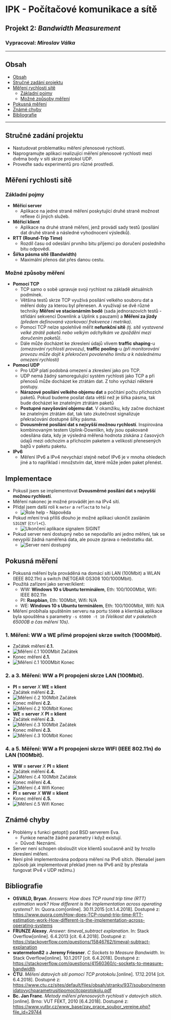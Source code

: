 
# IPK - Počítačové komunikace a sítě
## Projekt 2: _Bandwidth Measurement_
### Vypracoval: _Miroslav Válka_

---

## <a id="obsah"></a> Obsah
 - [Obsah](#obsah)
 - [Stručné zadání projektu](#zadani)
 - [Měření rychlosti sítě ](#mereni)
   - [Základní pojmy](#zakladni_pojmy)
   - [Možné způsoby měření](#mozne_zpusoby_mereni)
 - [Pokusná měření](#testy)
 - [Známé chyby](#chyby)
 - [Bibliografie](#bibliografie)

---

## <a id="zadani"></a> Stručné zadání projektu 
- Nastudovat problematiku měření přenosové rychlosti.
- Naprogramujte aplikaci realizující měření přenosové rychlosti mezi dvěma body v síti skrze protokol UDP.
- Proveďte sadu experimentů pro různé prostředí.

## <a id="mereni"></a> Měření rychlosti sítě 
### <a id="zakladni_pojmy"></a> Základní pojmy
- __Měřící server__
  - Aplikace na jedné straně měření poskytující druhé straně možnost reflexe či jiných služeb.
- __Měřící klient__
  - Aplikace na druhé straně měření, jenž provádí sady testů (posílání dat druhé straně a následné vyhodnocení výsledků).
- __RTT (Round-Trip Time)__
  - Rozdíl času od odeslání prvního bitu příjemci po doručení posledního bitu odpovědi. 
- __Šířka pásma sítě (Bandwidth)__
  - Maximální přenos dat přes danou cestu.

### <a id="mozne_zpusoby_mereni"></a> Možné způsoby měření
- __Pomocí TCP__
  - TCP samo o sobě upravuje svoji rychlost na základě aktuálních podmínek.
  - Většina testů skrze TCP využívá posílání velkého souboru dat a měření doby za kterou byl přenesen. A využívají se dvě různé techniky __Měření ve stacionárním bodě__ (sada jednorazovích testů - střídání sekvencí Downlink a Uplink s pauzami) a __Měření za jízdy__ _(předem definovaná vzorkovací frekvence i metrika)_.
  - Pomocí TCP nelze spolehlivě měřit __nefunkční sítě__ _(tj. sítě vystavené velké ztrátě paketů nebo velkým odchylkám ve zpoždění mezi doručením paketů)_.
  - Dále může docházet ke zkreslení údajů vlivem __traffic shaping__-u _(omezování rychlosti provozu)_, __traffic pooling__-u _(při monitorování provozu může dojít k překročení povoleného limitu a k následnému omezení rychlosti)_
- __Pomocí UDP__
  - Pro UDP platí podobná omezení a zkreslení jako pro TCP.
  - UDP nemá žádný samoregulující systém rychlosti jako TCP a při přenosů může docházet ke ztrátám dat. Z toho vychází některé postupy.
  - __Nárazové posílání velkého objemu dat__ a počítání počtu příchozích paketů. Pokud budeme posílat data větší než je šířka pásma, tak bude docházet ke znatelným ztrátám paketů
  - __Postupné navyšování objemu dat__. V okamžiku, kdy začne docházet ke znatelným ztrátám dat, tak tato zkutečnost signalizuje překračování dostupné šířky pásma.
  - __Dvousměrné posílání dat s nejvyšší možnou rychlostí__.  Inspirována kombinovaným testem Uplink-Downlikn, kdy jsou opakovaně odesílána data, kdy je výsledná měřená hodnota získána z časových údajů mezi odchozím a příchozím paketem a velikostí přenesených bajtů v paketu paketu. 
- __IPv6__
  - Měření IPv6 a IPv4 nevychází stejně neboť IPv6 je v mnoha ohledech jiné a to například i množstvím dat, které může jeden paket přenést. 

## <a id="implementace"></a> Implementace
- Pokusil jsem se implementovat __Dvousměrné posílání dat s nejvyšší možnou rychlostí__.
- Měření nakonec je možné provádět jen na IPv4 sítí.
- Přidal jsem další roli k `meter` a `reflect`a to `help`
  - <img src="img/help.png" alt="Role help - Nápověda"/>
- Pokud mření trvá příliš dlouho je možné aplikaci ukončit zasláním ` SIGINT` (`Ctrl+C`).
  - <img src="img/ctrl-c.png" alt="Ukončení aplikace signalem SIGINT"/>
- Pokud server není dostupný nebo se nepodařilo ani jedno měření, tak se nevypíší žádná naměřená data, ale pouze zprava o nedostatku dat.
  - <img src="img/server=unexist.png" alt="Server není dostupný"/>

## <a id="testy"></a> Pokusná měření
- Pokusná měření byla prováděná na domácí síti LAN (100Mbit) a WLAN (IEEE 802.11n) a switch (NETGEAR GS308 100/1000Mbit). 
- Použitá zařízení jako server/klient: 
  - WW: __Windows 10 s Ubuntu terminálem__, Eth: 100/1000Mbit, Wifi: IEEE 802.11n 
  - PI: __Raspbian__, Eth: 100Mbit, Wifi: N/A 
  - WE: __Windows 10 s Ubuntu terminálem__, Eth: 100/1000Mbit, Wifi: N/A
- Měření probíhala spuštěním serveru na portu `55000` a klientská aplikace byla spouštěna s parametry `-s 65000 -t 10` _(Velikost dat v paketech 65000B a čas měření 10s)_.

### 1. Měření: WW a WE přímé propojeni skrze switch (1000Mbit).
- Začátek měření __č.1.__
- <img src="img/mereni1-start.png" alt="Měření č.1 1000Mbit Začátek"/>
- Konec měření __č.1.__
- <img src="img/mereni1-end.png" alt="Měření č.1 1000Mbit Konec"/>

### 2. a 3. Měření: WW a PI propojeni skrze LAN (100Mbit).
- __PI = server__  _X_  __WE = klient__
- Začátek měření __č.2.__
- <img src="img/mereni2-start.png" alt="Měření č.2 100Mbit Začátek"/>
- Konec měření __č.2.__
- <img src="img/mereni2-end.png" alt="Měření č.2 100Mbit Konec"/>
- __WE = server__  _X_  __PI = klient__
- Začátek měření __č.3.__
- <img src="img/mereni3-start.png" alt="Měření č.3 100Mbit Začátek"/>
- Konec měření __č.3.__
- <img src="img/mereni3-end.png" alt="Měření č.3 100Mbit Konec"/>

### 4. a 5. Měření: WW a PI propojeni skrze WIFI (IEEE 802.11n) do LAN (100Mbit).
- __WW = server__  _X_  __PI = klient__
-  Začátek měření __č.4.__
- <img src="img/mereni4-start.png" alt="Měření č.4 100Mbit Začátek"/>
- Konec měření __č.4.__
- <img src="img/mereni4-end.png" alt="Měření č.4 Wifi Konec"/>
- __PI = server__  _X_  __WW = klient__
- Konec měření __č.5.__
- <img src="img/mereni5-end.png" alt="Měření č.5 Wifi Konec"/>

## <a id="chyby"></a> Známé chyby 
- Problémy s funkci getopt() pod BSD serverem Eva.
  - Funkce nenačte žádné parametry i když existují.
  - Důvod: Neznámí.
- Server není schopen obsloužit více klientů současně aniž by hrozilo zkreslení měření.
- Není plně implementována podpora měření na IPv6 sítích. (Nenašel jsem způsob jak implementovat překlad jmen na IPv6 aniž by přestala fungovat IPv4 v UDP režimu.)

## <a id="bibliografie"></a> Bibliografie 
- __OSVALD, Bryan__. _Answers: How does TCP round trip time (RTT) estimation work? How different is the implementation across operating systems?_. In: Quora.com[online]. 30.11.2015 [cit.1.4.2018]. Dostupné z: https://www.quora.com/How-does-TCP-round-trip-time-RTT-estimation-work-How-different-is-the-implementation-across-operating-systems
- __FRUNZE Alexey__. _Answer: timeval_subtract explanation_. In: Stack Overflow[online]. 6.4.2013 [cit. 6.4.2018]. Dostupné z: https://stackoverflow.com/questions/15846762/timeval-subtract-explanation
- __watermelon82__ a __Jeremy Friesner__. _C Sockets to Measure Bandwidth_. In: Stack Overflow[online]. 10.1.2017 [cit. 6.4.2018]. Dostupné z: https://stackoverflow.com/questions/41560360/c-sockets-to-measure-bandwidth
- __ČTU__. _Měření datových sítí pomocí TCP protokolu_.[online]. 17.12.2014 [cit. 6.4.2018]. Dostupné z: https://www.ctu.cz/sites/default/files/obsah/stranky/937/soubory/merenidatovychparametrusitipomocitcpprotokolu.pdf 
- __Bc. Jan Franc__. _Metody měření přenosových rychlostí v datových sítích_. [online]. Brno: VUT FEKT, 2010 [6.4.2018]. Dostupné z: https://www.vutbr.cz/www_base/zav_prace_soubor_verejne.php?file_id=29744


